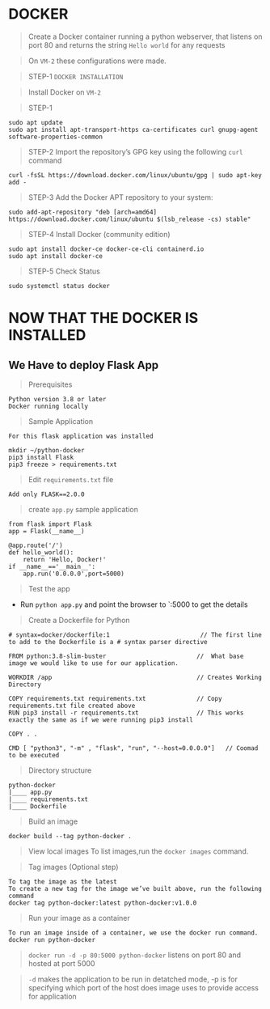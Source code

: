 # DOCKER 

> Create a Docker container running a python webserver, that listens on port 80 and returns the string `Hello world` for any requests

> On `VM-2` these configurations were made.

> STEP-1
`DOCKER INSTALLATION`

> Install Docker on `VM-2`

> STEP-1
```
sudo apt update
sudo apt install apt-transport-https ca-certificates curl gnupg-agent software-properties-common
```

> STEP-2 Import the repository’s GPG key using the following `curl` command
```
curl -fsSL https://download.docker.com/linux/ubuntu/gpg | sudo apt-key add -
```

>STEP-3 Add the Docker APT repository to your system:
```
sudo add-apt-repository "deb [arch=amd64] https://download.docker.com/linux/ubuntu $(lsb_release -cs) stable"
```

> STEP-4 Install Docker  (community edition)

```
sudo apt install docker-ce docker-ce-cli containerd.io
sudo apt install docker-ce
```
> STEP-5 Check Status
```
sudo systemctl status docker
```


# NOW THAT THE DOCKER IS INSTALLED
## We Have to deploy Flask App

> Prerequisites 
```
Python version 3.8 or later
Docker running locally
```

> Sample Application
```
For this flask application was installed

mkdir ~/python-docker
pip3 install Flask
pip3 freeze > requirements.txt
```

> Edit `requirements.txt` file
```
Add only FLASK==2.0.0
```

> create `app.py` sample application
```
from flask import Flask
app = Flask(__name__)

@app.route('/')
def hello_world():
    return 'Hello, Docker!'
if __name__=='__main__':
    app.run('0.0.0.0',port=5000)
```

> Test the app

* Run `python app.py` and point the browser to `<Host-ip>:5000 to get the details

> Create a Dockerfile for Python

```
# syntax=docker/dockerfile:1                         // The first line to add to the Dockerfile is a # syntax parser directive

FROM python:3.8-slim-buster                         //  What base image we would like to use for our application.

WORKDIR /app                                        // Creates Working Directory 

COPY requirements.txt requirements.txt              // Copy requirements.txt file created above
RUN pip3 install -r requirements.txt                // This works exactly the same as if we were running pip3 install

COPY . .

CMD [ "python3", "-m" , "flask", "run", "--host=0.0.0.0"]   // Coomad to be executed

```

> Directory structure
```
python-docker
|____ app.py
|____ requirements.txt
|____ Dockerfile

```
>Build an image

```
docker build --tag python-docker .
```

> View local images To list images,run the `docker images` command.

> Tag images (Optional step)

```
To tag the image as the latest 
To create a new tag for the image we’ve built above, run the following command
docker tag python-docker:latest python-docker:v1.0.0
```

>Run your image as a container

```
To run an image inside of a container, we use the docker run command.
docker run python-docker
```

> `docker run -d -p 80:5000 python-docker` listens on port 80 and hosted at port 5000

> `-d` makes the application to be run in detatched mode, -p is for specifying which port of the host does image uses to provide access for application






















